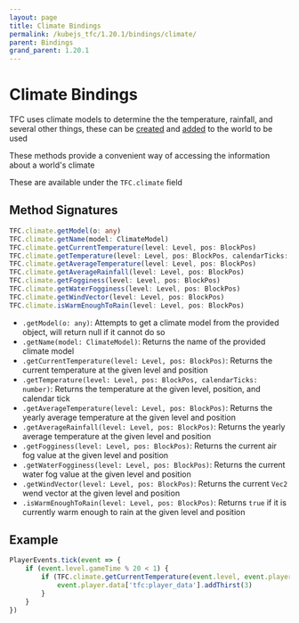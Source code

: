```yaml
---
layout: page
title: Climate Bindings
permalink: /kubejs_tfc/1.20.1/bindings/climate/
parent: Bindings
grand_parent: 1.20.1
---
```


# Climate Bindings

TFC uses climate models to determine the the temperature, rainfall, and several other things, these can be [created](/kubejs_tfc/1.20.1/events/#register-climate-model) and [added](/kubejs_tfc/1.20.1/events/#select-climate-model) to the world to be used

These methods provide a convenient way of accessing the information about a world's climate

These are available under the `TFC.climate` field

## Method Signatures

```ts
TFC.climate.getModel(o: any)
TFC.climate.getName(model: ClimateModel)
TFC.climate.getCurrentTemperature(level: Level, pos: BlockPos)
TFC.climate.getTemperature(level: Level, pos: BlockPos, calendarTicks: number)
TFC.climate.getAverageTemperature(level: Level, pos: BlockPos)
TFC.climate.getAverageRainfall(level: Level, pos: BlockPos)
TFC.climate.getFogginess(level: Level, pos: BlockPos)
TFC.climate.getWaterFogginess(level: Level, pos: BlockPos)
TFC.climate.getWindVector(level: Level, pos: BlockPos)
TFC.climate.isWarmEnoughToRain(level: Level, pos: BlockPos)
```

- `.getModel(o: any)`: Attempts to get a climate model from the provided object, will return null if it cannot do so
- `.getName(model: ClimateModel)`: Returns the name of the provided climate model
- `.getCurrentTemperature(level: Level, pos: BlockPos)`: Returns the current temperature at the given level and position
- `.getTemperature(level: Level, pos: BlockPos, calendarTicks: number)`: Returns the temperature at the given level, position, and calendar tick
- `.getAverageTemperature(level: Level, pos: BlockPos)`: Returns the yearly average temperature at the given level and position
- `.getAverageRainfall(level: Level, pos: BlockPos)`: Returns the yearly average temperature at the given level and position
- `.getFogginess(level: Level, pos: BlockPos)`: Returns the current air fog value at the given level and position
- `.getWaterFogginess(level: Level, pos: BlockPos)`: Returns the current water fog value at the given level and position
- `.getWindVector(level: Level, pos: BlockPos)`: Returns the current `Vec2` wend vector at the given level and position
- `.isWarmEnoughToRain(level: Level, pos: BlockPos)`: Returns `true` if it is currently warm enough to rain at the given level and position

## Example

```js
PlayerEvents.tick(event => {
    if (event.level.gameTime % 20 < 1) {
        if (TFC.climate.getCurrentTemperature(event.level, event.player.blockPosition()) > 40) {
            event.player.data['tfc:player_data'].addThirst(3)
        }
    }
})
```
